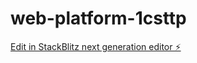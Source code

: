 # web-platform-1csttp

[Edit in StackBlitz next generation editor ⚡️](https://stackblitz.com/~/github.com/mayank7634/web-platform-1csttp)